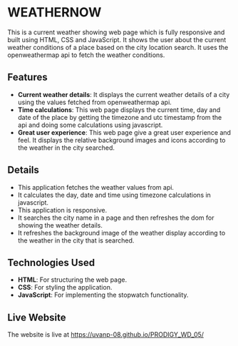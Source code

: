# WEATHERNOW
This is a current weather showing web page which is fully responsive and built using HTML, CSS and JavaScript. It shows the user about the current weather conditions of a place based on the city location search. It uses the openweathermap api to fetch the weather conditions.

## Features
- **Current weather details**: It displays the current weather details of a city using the values fetched from openweathermap api.
- **Time calculations**: This web page displays the current time, day and date of the place by getting the timezone and utc timestamp from the api and doing some calculations using javascript.
- **Great user experience**: This web page give a great user experience and feel. It displays the relative background images and icons according to the weather in the city searched.

## Details
- This application fetches the weather values from api.
- It calculates the day, date and time using timezone calculations in javascript.
- This application is responsive.
- It searches the city name in a page and then refreshes the dom for showing the weather details.
- It refreshes the background image of the weather display according to the weather in the city that is searched.

## Technologies Used

- **HTML**: For structuring the web page.
- **CSS**: For styling the application.
- **JavaScript**: For implementing the stopwatch functionality.

## Live Website
The website is live at  https://uvanp-08.github.io/PRODIGY_WD_05/
